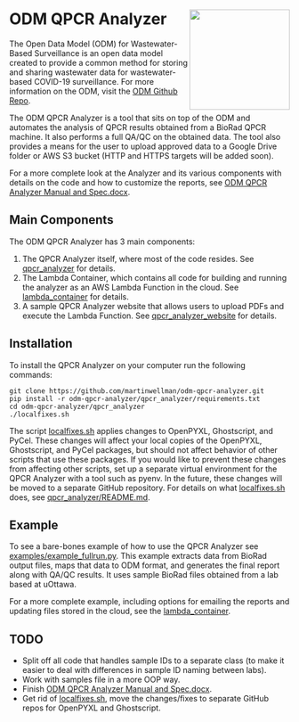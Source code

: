 # <img src="https://github.com/Big-Life-Lab/ODM/blob/018dc627d6d0842fd3d1d0b854471c225ae0eb82/img/ODM-logo.png" align="right" alt="" width="180"/> ODM QPCR Analyzer

The Open Data Model (ODM) for Wastewater-Based Surveillance is an open data model created to provide a common method for storing and sharing wastewater data for wastewater-based COVID-19 surveillance. For more information on the ODM, visit the [ODM Github Repo](https://github.com/Big-Life-Lab/ODM).

The ODM QPCR Analyzer is a tool that sits on top of the ODM and automates the analysis of QPCR results obtained from a BioRad QPCR machine. It also performs a full QA/QC on the obtained data. The tool also provides a means for the user to upload approved data to a Google Drive folder or AWS S3 bucket (HTTP and HTTPS targets will be added soon).

For a more complete look at the Analyzer and its various components with details on the code and how to customize the reports, see [ODM QPCR Analyzer Manual and Spec.docx](ODM%20QPCR%20Analyzer%20Manual%20and%20Spec.docx).

## Main Components

The ODM QPCR Analyzer has 3 main components:

1. The QPCR Analyzer itself, where most of the code resides. See [qpcr_analyzer](qpcr_analyzer) for details.
1. The Lambda Container, which contains all code for building and running the analyzer as an AWS Lambda Function in the cloud. See [lambda_container](lambda_container) for details.
1. A sample QPCR Analyzer website that allows users to upload PDFs and execute the Lambda Function. See [qpcr_analyzer_website](qpcr_analyzer_website) for details.

## Installation

To install the QPCR Analyzer on your computer run the following commands:

    git clone https://github.com/martinwellman/odm-qpcr-analyzer.git
    pip install -r odm-qpcr-analyzer/qpcr_analyzer/requirements.txt
    cd odm-qpcr-analyzer/qpcr_analyzer
    ./localfixes.sh

The script [localfixes.sh](qpcr_analyzer/localfixes.sh) applies changes to OpenPYXL, Ghostscript, and PyCel. These changes will affect your local copies of the OpenPYXL, Ghostscript, and PyCel packages, but should not affect behavior of other scripts that use these packages. If you would like to prevent these changes from affecting other scripts, set up a separate virtual environment for the QPCR Analyzer with a tool such as pyenv. In the future, these changes will be moved to a separate GitHub repository. For details on what [localfixes.sh](qpcr_analyzer/localfixes.sh) does, see [qpcr_analyzer/README.md](qpcr_analyzer/README.md).

## Example

To see a bare-bones example of how to use the QPCR Analyzer see [examples/example_fullrun.py](examples/example_fullrun.py). This example extracts data from BioRad output files, maps that data to ODM format, and generates the final report along with QA/QC results. It uses sample BioRad files obtained from a lab based at uOttawa.

For a more complete example, including options for emailing the reports and updating files stored in the cloud, see the [lambda_container](lambda_container).

## TODO

- Split off all code that handles sample IDs to a separate class (to make it easier to deal with differences in sample ID naming between labs).
- Work with samples file in a more OOP way.
- Finish [ODM QPCR Analyzer Manual and Spec.docx](ODM%20QPCR%20Analyzer%20Manual%20and%20Spec.docx).
- Get rid of [localfixes.sh](qpcr_analyzer/localfixes.sh), move the changes/fixes to separate GitHub repos for OpenPYXL and Ghostscript.

